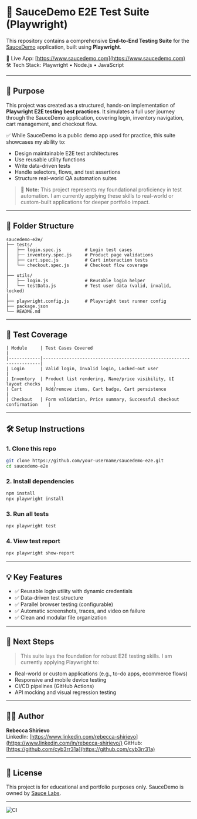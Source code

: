 # 🧪 SauceDemo E2E Test Suite (Playwright)

This repository contains a comprehensive **End-to-End Testing Suite** for the [SauceDemo](https://www.saucedemo.com) application, built using **Playwright**.

🔗 Live App: [https://www.saucedemo.com](https://www.saucedemo.com)  
🛠️ Tech Stack: Playwright • Node.js • JavaScript

---

## 🚀 Purpose

This project was created as a structured, hands-on implementation of **Playwright E2E testing best practices**. It simulates a full user journey through the SauceDemo application, covering login, inventory navigation, cart management, and checkout flow.

✅ While SauceDemo is a public demo app used for practice, this suite showcases my ability to:
- Design maintainable E2E test architectures
- Use reusable utility functions
- Write data-driven tests
- Handle selectors, flows, and test assertions
- Structure real-world QA automation suites

> 🧠 **Note:** This project represents my foundational proficiency in test automation. I am currently applying these skills to real-world or custom-built applications for deeper portfolio impact.

---

## 📁 Folder Structure

```text
saucedemo-e2e/
├── tests/
│   ├── login.spec.js         # Login test cases
│   ├── inventory.spec.js     # Product page validations
│   ├── cart.spec.js          # Cart interaction tests
│   └── checkout.spec.js      # Checkout flow coverage
│
├── utils/
│   ├── login.js              # Reusable login helper
│   └── testData.js           # Test user data (valid, invalid, locked)
│
├── playwright.config.js      # Playwright test runner config
├── package.json
└── README.md
```

---

## 🧪 Test Coverage

```text
| Module     | Test Cases Covered                                                  |
|------------|---------------------------------------------------------------------|
| Login      | Valid login, Invalid login, Locked-out user                        |
| Inventory  | Product list rendering, Name/price visibility, UI layout checks     |
| Cart       | Add/remove items, Cart badge, Cart persistence                      |
| Checkout   | Form validation, Price summary, Successful checkout confirmation    |
```

---

## 🛠 Setup Instructions

### 1. Clone this repo
```bash
git clone https://github.com/your-username/saucedemo-e2e.git
cd saucedemo-e2e
```

### 2. Install dependencies
```bash
npm install
npx playwright install
```

### 3. Run all tests
```bash
npx playwright test
```

### 4. View test report
```bash
npx playwright show-report
```

---

## 💡 Key Features

- ✅ Reusable login utility with dynamic credentials  
- ✅ Data-driven test structure  
- ✅ Parallel browser testing (configurable)  
- ✅ Automatic screenshots, traces, and video on failure  
- ✅ Clean and modular file organization  

---

## 📌 Next Steps

> This suite lays the foundation for robust E2E testing skills. I am currently applying Playwright to:
- Real-world or custom applications (e.g., to-do apps, ecommerce flows)
- Responsive and mobile device testing
- CI/CD pipelines (GitHub Actions)
- API mocking and visual regression testing

---

## 🧑‍💻 Author

**Rebecca Shirievo**  
LinkedIn: [https://www.linkedin.com/rebecca-shirievo](https://www.linkedin.com/in/rebecca-shirievo/)
GitHub: [https://github.com/cyb3rr31a](https://github.com/cyb3rr31a)

---

## 📝 License

This project is for educational and portfolio purposes only. SauceDemo is owned by [Sauce Labs](https://saucelabs.com/).

---
![CI](https://github.com/cyb3rr31a/saucedemo-e2e/workflows/Playwright%20Tests/badge.svg)
